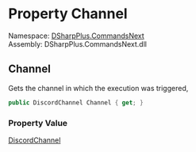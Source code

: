 # Property Channel

Namespace: [DSharpPlus.CommandsNext](DSharpPlus.CommandsNext.md)  
Assembly: DSharpPlus.CommandsNext.dll

## <a id="DSharpPlus_CommandsNext_CommandContext_Channel"></a>Channel

Gets the channel in which the execution was triggered,

```csharp
public DiscordChannel Channel { get; }
```

### Property Value

[DiscordChannel](DSharpPlus.Entities.DiscordChannel.md)

